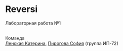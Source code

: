 # Reversi

<p>Лабораторная работа №1

<br>Команда 
<br><a href="https://github.com/YaJProgrammist">Ленская Катерина</a>, <a href="https://github.com/Pyrohova">Пирогова София</a> (группа ИП-72)
